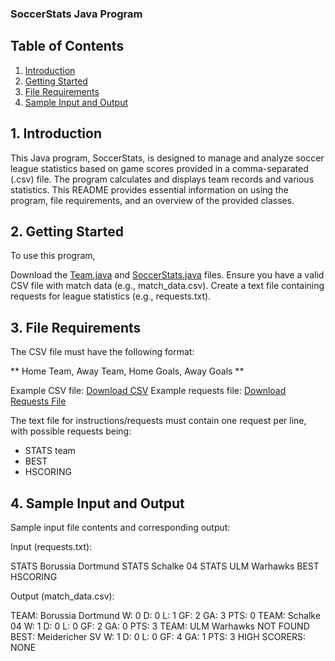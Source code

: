 ### SoccerStats Java Program

## Table of Contents

1. [Introduction](#1-introduction)
2. [Getting Started](#2-getting-started)
3. [File Requirements](#3-file-requirements)
4. [Sample Input and Output]()

## 1. Introduction 

This Java program, SoccerStats, is designed to manage and analyze soccer league statistics based on game scores provided in a comma-separated (.csv) file. The program calculates and displays team records and various statistics. This README provides essential information on using the program, file requirements, and an overview of the provided classes.

## 2. Getting Started

To use this program,

Download the [Team.java]() and [SoccerStats.java]() files.
Ensure you have a valid CSV file with match data (e.g., match_data.csv).
Create a text file containing requests for league statistics (e.g., requests.txt).

## 3.  File Requirements

The CSV file must have the following format:

** Home Team, Away Team, Home Goals, Away Goals ** 

Example CSV file: [Download CSV]()
Example requests file: [Download Requests File]()

The text file for instructions/requests must contain one request per line, with possible requests being:

* STATS team
* BEST
* HSCORING


## 4. Sample Input and Output

Sample input file contents and corresponding output:
 
Input (requests.txt):

STATS Borussia Dortmund
STATS Schalke 04
STATS ULM Warhawks
BEST
HSCORING

Output (match_data.csv):

TEAM: Borussia Dortmund W: 0 D: 0 L: 1 GF: 2 GA: 3 PTS: 0
TEAM: Schalke 04 W: 1 D: 0 L: 0 GF: 2 GA: 0 PTS: 3
TEAM: ULM Warhawks NOT FOUND
BEST: Meidericher SV W: 1 D: 0 L: 0 GF: 4 GA: 1 PTS: 3
HIGH SCORERS: NONE
